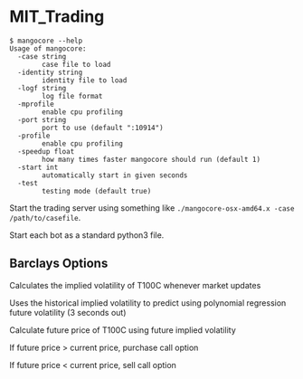 # MIT_Trading

```
$ mangocore --help
Usage of mangocore:
  -case string
    	case file to load
  -identity string
    	identity file to load
  -logf string
    	log file format
  -mprofile
    	enable cpu profiling
  -port string
    	port to use (default ":10914")
  -profile
    	enable cpu profiling
  -speedup float
    	how many times faster mangocore should run (default 1)
  -start int
    	automatically start in given seconds
  -test
    	testing mode (default true)
```

Start the trading server using something like `./mangocore-osx-amd64.x -case /path/to/casefile`.

Start each bot as a standard python3 file.

## Barclays Options
Calculates the implied volatility of T100C whenever market updates

Uses the historical implied volatility to predict using polynomial regression future volatility (3 seconds out)

Calculate future price of T100C using future implied volatility

If future price > current price, purchase call option

If future price < current price, sell call option

